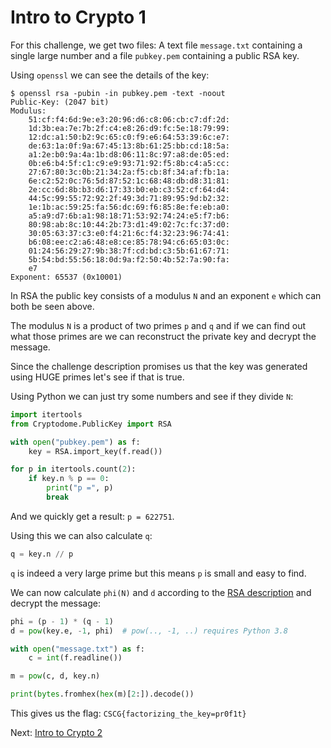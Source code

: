 # Intro to Crypto 1

For this challenge, we get two files: A text file `message.txt` containing a single large number and a file `pubkey.pem` containing a public RSA key.

Using `openssl` we can see the details of the key:

```
$ openssl rsa -pubin -in pubkey.pem -text -noout
Public-Key: (2047 bit)
Modulus:
    51:cf:f4:6d:9e:e3:20:96:d6:c8:06:cb:c7:df:2d:
    1d:3b:ea:7e:7b:2f:c4:e8:26:d9:fc:5e:18:79:99:
    12:dc:a1:50:b2:9c:65:c0:f9:e6:64:53:39:6c:e7:
    de:63:1a:0f:9a:67:45:13:8b:61:25:bb:cd:18:5a:
    a1:2e:b0:9a:4a:1b:d8:06:11:8c:97:a8:de:05:ed:
    0b:e6:b4:5f:c1:c9:e9:93:71:92:f5:8b:c4:a5:cc:
    27:67:80:3c:0b:21:34:2a:f5:cb:8f:34:af:fb:1a:
    6e:c2:52:0c:76:5d:87:52:1c:68:48:db:d8:31:81:
    2e:cc:6d:8b:b3:d6:17:33:b0:eb:c3:52:cf:64:d4:
    44:5c:99:55:72:92:2f:49:3d:71:89:95:9d:b2:32:
    1e:1b:ac:59:25:fa:56:dc:69:f6:85:8e:fe:eb:a0:
    a5:a9:d7:6b:a1:98:18:71:53:92:74:24:e5:f7:b6:
    80:98:ab:8c:10:44:2b:73:d1:49:02:7c:fc:37:d0:
    30:05:63:37:c3:e0:f4:21:6c:f4:32:23:96:74:41:
    b6:08:ee:c2:a6:48:e8:ce:85:78:94:c6:65:03:0c:
    01:24:56:29:27:9b:38:7f:cd:bd:c3:5b:61:67:71:
    5b:54:bd:55:56:18:0d:9a:f2:50:4b:52:7a:90:fa:
    e7
Exponent: 65537 (0x10001)
```

In RSA the public key consists of a modulus `N` and an exponent `e` which can both be seen above.

The modulus `N` is a product of two primes `p` and `q` and if we can find out what those primes are we can reconstruct
the private key and decrypt the message.

Since the challenge description promises us that the key was generated using HUGE primes let's see if that is true.

Using Python we can just try some numbers and see if they divide `N`:

```python
import itertools
from Cryptodome.PublicKey import RSA

with open("pubkey.pem") as f:
    key = RSA.import_key(f.read())

for p in itertools.count(2):
    if key.n % p == 0:
        print("p =", p)
        break
```

And we quickly get a result: `p = 622751`.

Using this we can also calculate `q`:

```python
q = key.n // p
```

`q` is indeed a very large prime but this means `p` is small and easy to find.

We can now calculate `phi(N)` and `d` according to the [RSA description](https://en.wikipedia.org/wiki/RSA_(cryptosystem)) and decrypt the message:

```python
phi = (p - 1) * (q - 1)
d = pow(key.e, -1, phi)  # pow(.., -1, ..) requires Python 3.8

with open("message.txt") as f:
    c = int(f.readline())

m = pow(c, d, key.n)

print(bytes.fromhex(hex(m)[2:]).decode())
```

This gives us the flag: `CSCG{factorizing_the_key=pr0f1t}`

Next: [Intro to Crypto 2](intro_crypto2.md)
